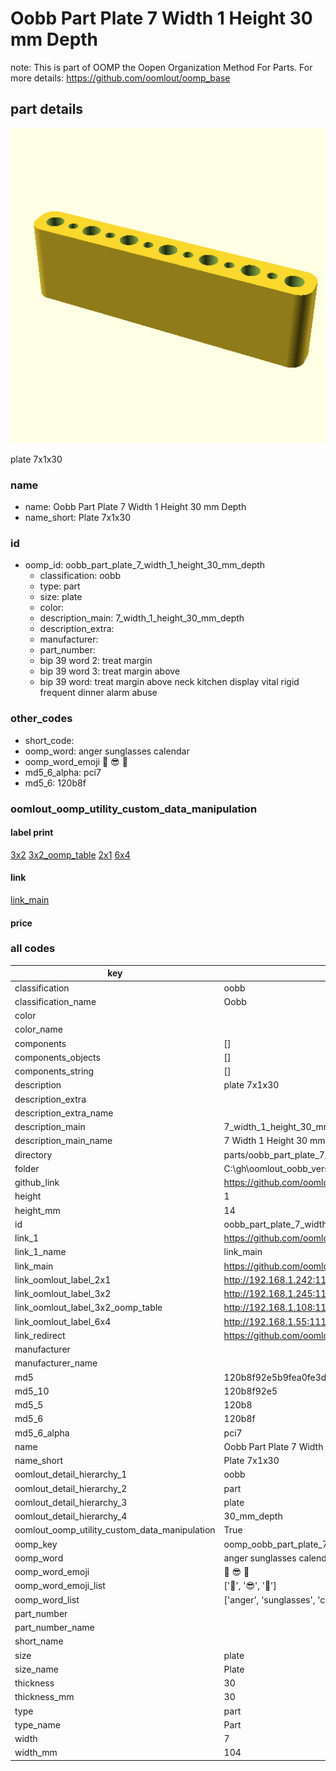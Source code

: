 # Oobb Part Plate 7 Width 1 Height 30 mm Depth  

note: This is part of OOMP the Oopen Organization Method For Parts. For more details: https://github.com/oomlout/oomp_base

##  part details
  

[![](3dpr.png)](3dpr.png)

plate 7x1x30



### name
* name: Oobb Part Plate 7 Width 1 Height 30 mm Depth
* name_short: Plate 7x1x30 
### id
* oomp_id: oobb_part_plate_7_width_1_height_30_mm_depth
  * classification: oobb
  * type: part
  * size: plate
  * color: 
  * description_main: 7_width_1_height_30_mm_depth
  * description_extra: 
  * manufacturer: 
  * part_number: 
  * bip 39 word 2: treat margin
  * bip 39 word 3: treat margin above
  * bip 39 word: treat margin above neck kitchen display vital rigid frequent dinner alarm abuse

### other_codes
* short_code: 
* oomp_word: anger sunglasses calendar
* oomp_word_emoji :anger: :sunglasses: :calendar:
* md5_6_alpha: pci7
* md5_6: 120b8f






### oomlout_oomp_utility_custom_data_manipulation
#### label print
[3x2](http://192.168.1.245:1112/?label=oomp%20pci7)
[3x2_oomp_table](http://192.168.1.108:1112/?label=oomp%20pci7)
[2x1](http://192.168.1.242:1112/?label=oomp%20pci7)
[6x4](http://192.168.1.55:1112/?label=oomp%20pci7)    

#### link

[link_main](https://github.com/oomlout/oomlout_oobb_version_4_generated_parts/tree/main/navigation_oomp/oobb/part/plate/7_width_1_height_30_mm_depth/part)                              

#### price







### all codes 
| key | value |  
| --- | --- |  
| classification | oobb |  
| classification_name | Oobb |  
| color |  |  
| color_name |  |  
| components | [] |  
| components_objects | [] |  
| components_string | [] |  
| description | plate 7x1x30 |  
| description_extra |  |  
| description_extra_name |  |  
| description_main | 7_width_1_height_30_mm_depth |  
| description_main_name | 7 Width 1 Height 30 mm Depth |  
| directory | parts/oobb_part_plate_7_width_1_height_30_mm_depth |  
| folder | C:\gh\oomlout_oobb_version_4_generated_parts\parts\oobb_part_plate_7_width_1_height_30_mm_depth |  
| github_link | https://github.com/oomlout/oomlout_oomp_part_src/tree/main/parts/oobb_part_plate_7_width_1_height_30_mm_depth |  
| height | 1 |  
| height_mm | 14 |  
| id | oobb_part_plate_7_width_1_height_30_mm_depth |  
| link_1 | https://github.com/oomlout/oomlout_oobb_version_4_generated_parts/tree/main/navigation_oomp/oobb/part/plate/7_width_1_height_30_mm_depth/part |  
| link_1_name | link_main |  
| link_main | https://github.com/oomlout/oomlout_oobb_version_4_generated_parts/tree/main/navigation_oomp/oobb/part/plate/7_width_1_height_30_mm_depth/part |  
| link_oomlout_label_2x1 | http://192.168.1.242:1112/?label=oomp%20pci7 |  
| link_oomlout_label_3x2 | http://192.168.1.245:1112/?label=oomp%20pci7 |  
| link_oomlout_label_3x2_oomp_table | http://192.168.1.108:1112/?label=oomp%20pci7 |  
| link_oomlout_label_6x4 | http://192.168.1.55:1112/?label=oomp%20pci7 |  
| link_redirect | https://github.com/oomlout/oomlout_oobb_version_4_generated_parts/tree/main/parts/oobb_plate_07_01_30 |  
| manufacturer |  |  
| manufacturer_name |  |  
| md5 | 120b8f92e5b9fea0fe3d893a0121ff3e |  
| md5_10 | 120b8f92e5 |  
| md5_5 | 120b8 |  
| md5_6 | 120b8f |  
| md5_6_alpha | pci7 |  
| name | Oobb Part Plate 7 Width 1 Height 30 mm Depth |  
| name_short | Plate 7x1x30  |  
| oomlout_detail_hierarchy_1 | oobb |  
| oomlout_detail_hierarchy_2 | part |  
| oomlout_detail_hierarchy_3 | plate |  
| oomlout_detail_hierarchy_4 | 30_mm_depth |  
| oomlout_oomp_utility_custom_data_manipulation | True |  
| oomp_key | oomp_oobb_part_plate_7_width_1_height_30_mm_depth |  
| oomp_word | anger sunglasses calendar |  
| oomp_word_emoji | :anger: :sunglasses: :calendar: |  
| oomp_word_emoji_list | [':anger:', ':sunglasses:', ':calendar:'] |  
| oomp_word_list | ['anger', 'sunglasses', 'calendar'] |  
| part_number |  |  
| part_number_name |  |  
| short_name |  |  
| size | plate |  
| size_name | Plate |  
| thickness | 30 |  
| thickness_mm | 30 |  
| type | part |  
| type_name | Part |  
| width | 7 |  
| width_mm | 104 |  

